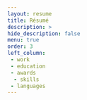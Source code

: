 ```yaml
---
layout: resume
title: Résumé
description: >
hide_description: false
menu: true
order: 3
left_column:
 - work
 - education 
 - awards
  - skills
 - languages
---
```

